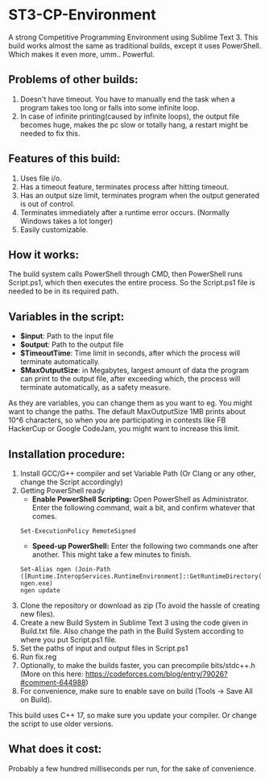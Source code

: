 # ST3-CP-Environment
A strong Competitive Programming Environment using Sublime Text 3. This build works almost the same as traditional builds, except it uses PowerShell. Which makes it even more, umm.. Powerful.

## Problems of other builds:
  1. Doesn't have timeout. You have to manually end the task when a program takes too long or falls into some infinite loop.
  2. In case of infinite printing(caused by infinite loops), the output file becomes huge, makes the pc slow or totally hang, a restart might be needed to fix this.

## Features of this build:
  1. Uses file i/o.
  2. Has a timeout feature, terminates process after hitting timeout.
  3. Has an output size limit, terminates program when the output generated is out of control.
  4. Terminates immediately after a runtime error occurs. (Normally Windows takes a lot longer)
  5. Easily customizable.

## How it works:
  The build system calls PowerShell through CMD, then PowerShell runs Script.ps1, which then executes the entire process. So the Script.ps1 file is needed to be in its required path.

## Variables in the script:
  * **$input**: Path to the input file
  * **$output**: Path to the output file
  * **$TimeoutTime**: Time limit in seconds, after which the process will terminate automatically.
  * **$MaxOutputSize**: in Megabytes, largest amount of data the program can print to the output file, after exceeding which, the process will terminate automatically, as a safety measure. 
  
  As they are variables, you can change them as you want to eg. You might want to change the paths. The default MaxOutputSize 1MB prints about 10^6 characters, so when you are participating in contests like FB HackerCup or Google CodeJam, you might want to increase this limit.

## Installation procedure:
  1. Install GCC/G++ compiler and set Variable Path (Or Clang or any other, change the Script accordingly)
  2. Getting PowerShell ready
        * **Enable PowerShell Scripting:** Open PowerShell as Administrator. Enter the following command, wait a bit, and confirm whatever that comes.
        ```
        Set-ExecutionPolicy RemoteSigned
        ```
        * **Speed-up PowerShell:** Enter the following two commands one after another. This might take a few minutes to finish.
        ```
        Set-Alias ngen (Join-Path ([Runtime.InteropServices.RuntimeEnvironment]::GetRuntimeDirectory()) ngen.exe)
        ngen update
        ```
  3. Clone the repository or download as zip (To avoid the hassle of creating new files).
  4. Create a new Build System in Sublime Text 3 using the code given in Build.txt file. Also change the path in the Build System according to where you put Script.ps1 file.
  5. Set the paths of input and output files in Script.ps1
  6. Run fix.reg
  7. Optionally, to make the builds faster, you can precompile bits/stdc++.h (More on this here: https://codeforces.com/blog/entry/79026?#comment-644988)
  8. For convenience, make sure to enable save on build (Tools -> Save All on Build).
  
  This build uses C++ 17, so make sure you update your compiler. Or change the script to use older versions.

## What does it cost:
   Probably a few hundred milliseconds per run, for the sake of convenience.
